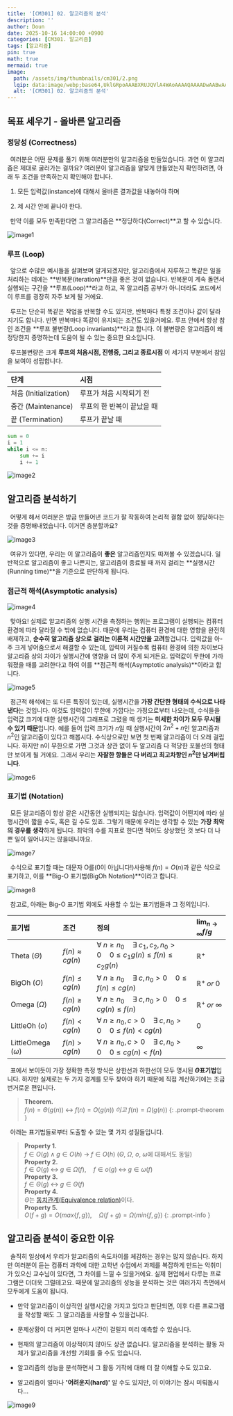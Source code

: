 ```yaml
---
title: '[CM301] 02. 알고리즘의 분석'
description: ''
author: Doun
date: 2025-10-16 14:00:00 +0900
categories: [CM301. 알고리즘]
tags: [알고리즘]
pin: true
math: true
mermaid: true
image:
  path: /assets/img/thumbnails/cm301/2.png
  lqip: data:image/webp;base64,UklGRpoAAABXRUJQVlA4WAoAAAAQAAAADwAABwAAQUxQSDIAAAARL0AmbZurmr57yyIiqE8oiG0bejIYEQTgqiDA9vqnsUSI6H+oAERp2HZ65qP/VIAWAFZQOCBCAAAA8AEAnQEqEAAIAAVAfCWkAALp8sF8rgRgAP7o9FDvMCkMde9PK7euH5M1m6VWoDXf2FkP3BqV0ZYbO6NA/VFIAAAA
  alt: '[CM301] 02. 알고리즘의 분석'
---
```


## 목표 세우기 - 올바른 알고리즘

### 정당성 (Correctness)

 &ensp;여러분은 어떤 문제를 풀기 위해 여러분만의 알고리즘을 만들었습니다. 과연 이 알고리즘은 제대로 굴러가는 걸까요? 여러분이 알고리즘을 알맞게 만들었는지 확인하려면, 아래 두 조건을 만족하는지 확인해야 합니다.

1. 모든 입력값(instance)에 대해서 올바른 결과값을 내놓아야 하며

2. 제 시간 안에 끝나야 한다.

 &ensp;만약 이를 모두 만족한다면 그 알고리즘은 **정당하다(Correct)**고 할 수 있습니다.

<img src="{{ 'assets/img/illustration/cm301/2_1.png' | absolute_url }}" alt="image1" class="post" />

### 루프 (Loop)

 &ensp;앞으로 수많은 예시들을 살펴보며 알게되겠지만, 알고리즘에서 지루하고 똑같은 일을 처리하는 데에는 **반복문(iteration)**만큼 좋은 것이 없습니다. 반복문이 계속 돌면서 실행되는 구간을 **루프(Loop)**라고 하고, 꼭 알고리즘 공부가 아니더라도 코드에서 이 루프를 굉장히 자주 보게 될 거에요.<br>

 &ensp;루프는 단순히 똑같은 작업을 반복할 수도 있지만, 반복마다 특정 조건이나 값이 달라지기도 합니다. 반면 반복마다 똑같이 유지되는 조건도 있을거에요. 루프 안에서 항상 참인 조건을 **루프 불변량(Loop invariants)**라고 합니다. 이 불변량은 알고리즘이 왜 정당한지 증명하는데 도움이 될 수 있는 중요한 요소입니다.<br>

 &ensp;루프불변량은 크게 **루프의 처음시점, 진행중, 그리고 종료시점** 이 세가지 부분에서 참임을 보여야 성립합니다.

| 단계                  | 시점                    |
| :-------             | :-------                |
| 처음 (Initialization) | 루프가 처음 시작되기 전    |
| 중간 (Maintenance)    | 루프의 한 반복이 끝났을 때 |
| 끝 (Termination)      | 루프가 끝날 때           |

```python
sum = 0
i = 1
while i <= n:
    sum += i
    i += 1
```

<img src="{{ 'assets/img/illustration/cm301/2_2.png' | absolute_url }}" alt="image2" class="post" />

## 알고리즘 분석하기

 &ensp;어떻게 해서 여러분은 방금 만들어낸 코드가 잘 작동하여 논리적 결함 없이 정당하다는 것을 증명해내었습니다. 이거면 충분할까요?

<img src="{{ 'assets/img/illustration/cm301/2_3.png' | absolute_url }}" alt="image3" class="post" />

 &ensp;여유가 있다면, 우리는 이 알고리즘이 **좋은** 알고리즘인지도 따져볼 수 있겠습니다. 일반적으로 알고리즘이 좋고 나쁜지는, 알고리즘이 종료될 때 까지 걸리는 **실행시간(Running time)**을 기준으로 판단하게 됩니다.

### 점근적 해석(Asymptotic analysis)

<img src="{{ 'assets/img/illustration/cm301/2_4.png' | absolute_url }}" alt="image4" class="post" />

 &ensp;맞아요! 실제로 알고리즘의 실행 시간을 측정하는 행위는 프로그램이 실행되는 컴퓨터 환경에 따라 달라질 수 밖에 없습니다. 때문에 우리는 컴퓨터 환경에 대한 영향을 완전히 배제하고, **순수히 알고리즘 상으로 걸리는 이론적 시간만을 고려**할겁니다. 입력값을 아-주 크게 넣어줌으로서 해결할 수 있는데, 입력이 커질수록 컴퓨터 환경에 의한 차이보다 알고리즘 상의 차이가 실행시간에 영향을 더 많이 주게 되거든요. 입력값이 무한에 가까워졌을 때를 고려한다고 하여 이를 **점근적 해석(Asymptotic analysis)**이라고 합니다.

<img src="{{ 'assets/img/illustration/cm301/2_5.png' | absolute_url }}" alt="image5" class="post" />

 &ensp;점근적 해석에는 또 다른 특징이 있는데, 실행시간을 **가장 간단한 형태의 수식으로 나타낸다**는 것입니다. 이것도 입력값이 무한에 가깝다는 가정으로부터 나오는데, 수식들을 입력값 크기에 대한 실행시간의 그래프로 그렸을 때 생기는 **미세한 차이가 모두 무시될 수 있기 때문**입니다. 예를 들어 입력 크기가 $n$일 때 실행시간이 $2n^2 + n$인 알고리즘과 $n^2$인 알고리즘이 있다고 해봅시다. 수식상으로만 보면 첫 번째 알고리즘이 더 오래 걸립니다. 하지만 n이 무한으로 가면 그것과 상관 없이 두 알고리즘 다 적당한 포물선의 형태만 보이게 될 거에요. 그래서 우리는 **자잘한 항들은 다 버리고 최고차항인 $n^2$만 남겨버립니다**.

<img src="{{ 'assets/img/illustration/cm301/2_6.png' | absolute_url }}" alt="image6" class="post" />

### 표기법 (Notation)

 &ensp;모든 알고리즘이 항상 같은 시간동안 실행되지는 않습니다. 입력값이 어떤지에 따라 실행시간이 짧을 수도, 혹은 길 수도 있죠. 그렇기 때문에 우리는 생각할 수 있는 **가장 최악의 경우를 생각**하게 됩니다. 최악의 수를 지표로 한다면 적어도 상상했던 것 보다 더 나쁜 일이 일어나지는 않을테니까요.
 
<img src="{{ 'assets/img/illustration/cm301/2_7.png' | absolute_url }}" alt="image7" class="post" />

 &ensp;수식으로 표기할 때는 대문자 O를(0이 아닙니다!)사용해 $f(n) = O(n)$과 같은 식으로 표기하고, 이를 **Big-O 표기법(BigOh Notation)**이라고 합니다.
 
<img src="{{ 'assets/img/illustration/cm301/2_8.png' | absolute_url }}" alt="image8" class="post" />

 &ensp;참고로, 아래는 Big-O 표기법 외에도 사용할 수 있는 표기법들과 그 정의입니다.

| 표기법                  | 조건                  | 정의 | $\lim_{n\to\infty}f/g$ |
| :------------------    | :------------------- | :------- | :------- |
| Theta ($\Theta$)       | $f(n) \approx cg(n)$ | $\forall \; n \geq n_0 \quad \exists \; c_1, c_2, n_0 > 0 \quad 0 \leq c_1g(n) \leq f(n) \leq c_2g(n)$| $\mathbb{R}^+$ |
| BigOh ($O$)            | $f(n) \leq cg(n)$    | $\forall \; n \geq n_0 \quad \exists \; c, n_0 > 0 \quad 0 \leq f(n) \leq cg(n)$ | $\mathbb{R}^+ \; or \; 0$ |
| Omega ($\Omega$)       | $f(n) \geq cg(n)$    | $\forall \; n \geq n_0 \quad \exists \; c, n_0 > 0 \quad 0 \leq cg(n) \leq f(n)$ | $\mathbb{R}^+ \; or \; \infty$ |
| LittleOh ($o$)         | $f(n) < cg(n)$       | $\forall \; n \geq n_0, c > 0 \quad \exists \; c, n_0 > 0 \quad 0 \leq f(n) < cg(n)$| $0$ |
| LittleOmega ($\omega$) | $f(n) > cg(n)$       | $\forall \; n \geq n_0, c > 0 \quad \exists \; c, n_0 > 0 \quad 0 \leq cg(n) < f(n)$| $\infty$ |

 &ensp;표에서 보이듯이 가장 정확한 측정 방식은 상한선과 하한선이 모두 명시된 **$\Theta$표기법**입니다. 하지만 실제로는 두 가지 경계를 모두 찾아야 하기 때문에 직접 계산하기에는 조금 번거로운 편입니다.

> **Theorem.**<br> $f(n) = \Theta(g(n)) \; \leftrightarrow \; f(n) = O(g(n)) \; 이고 \; f(n) = \Omega(g(n))$
{: .prompt-theorem }

 &ensp;아래는 표기법들로부터 도출할 수 있는 몇 가지 성질들입니다.

> **Property 1.**<br> $f \in O(g) \; \land \; g \in O(h) \; \rightarrow \; f \in O(h)$  ($\Theta$, $\Omega$, $o$, $\omega$에 대해서도 동일)<br>
**Property 2.**<br> $f \in O(g) \; \leftrightarrow \; g \in \Omega(f), \quad f \in o(g) \; \leftrightarrow \; g \in \omega(f)$<br>
**Property 3.**<br> $f \in \Theta(g) \; \leftrightarrow \; g \in \Theta(f)$<br>
**Property 4.**<br> $\Theta$는 [동치관계(Equivalence relation)][1]이다.<br>
**Property 5.**<br> $O(f+g) = O(max \{ f, g \} ), \quad \Omega(f+g) = \Omega(min \{f , g \} )$
{: .prompt-info }

## 알고리즘 분석이 중요한 이유

 &ensp;솔직히 일상에서 우리가 알고리즘의 속도차이를 체감하는 경우는 많지 않습니다. 하지만 여러분이 듣는 컴퓨터 과학에 대한 고학년 수업에서 과제를 복잡하게 만드는 악취미가 있으신 교수님이 있다면, 그 차이를 느낄 수 있을거에요. 실제 현업에서 다루는 프로그램은 더더욱 그럴테고요. 때문에 알고리즘의 성능을 분석하는 것은 여러가지 측면에서 모두에게 도움이 됩니다.

- 만약 알고리즘이 이상적인 실행시간을 가지고 있다고 판단되면, 이후 다른 프로그램을 작성할 때도 그 알고리즘을 사용할 수 있을겁니다.

- 문제상황이 더 커지면 얼마나 시간이 걸릴지 미리 예측할 수 있습니다.

- 현재의 알고리즘이 이상적이지 않아도 상관 없습니다. 알고리즘을 분석하는 활동 자체가 알고리즘을 개선할 기회를 줄 수도 있습니다.

- 알고리즘의 성능을 분석하면서 그 활동 기작에 대해 더 잘 이해할 수도 있고요.

- 알고리즘이 얼마나 **'어려운지(hard)'** 알 수도 있지만, 이 이야기는 잠시 미뤄둡시다...
 
<img src="{{ 'assets/img/illustration/cm301/2_9.png' | absolute_url }}" alt="image9" class="post" />

[1]: /CMajor/posts/cm201-5/#순서가-없는-관계